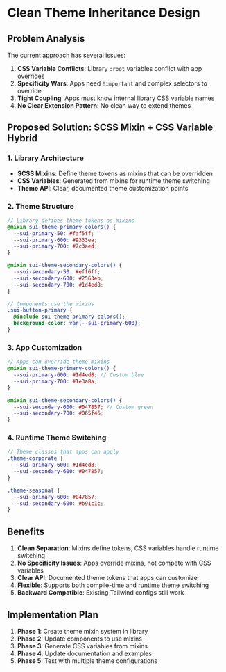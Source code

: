 # Clean Theme Inheritance Design

## Problem Analysis

The current approach has several issues:
1. **CSS Variable Conflicts**: Library `:root` variables conflict with app overrides
2. **Specificity Wars**: Apps need `!important` and complex selectors to override
3. **Tight Coupling**: Apps must know internal library CSS variable names
4. **No Clear Extension Pattern**: No clean way to extend themes

## Proposed Solution: SCSS Mixin + CSS Variable Hybrid

### 1. Library Architecture
- **SCSS Mixins**: Define theme tokens as mixins that can be overridden
- **CSS Variables**: Generated from mixins for runtime theme switching
- **Theme API**: Clear, documented theme customization points

### 2. Theme Structure
```scss
// Library defines theme tokens as mixins
@mixin sui-theme-primary-colors() {
  --sui-primary-50: #faf5ff;
  --sui-primary-600: #9333ea;
  --sui-primary-700: #7c3aed;
}

@mixin sui-theme-secondary-colors() {
  --sui-secondary-50: #eff6ff;
  --sui-secondary-600: #2563eb;
  --sui-secondary-700: #1d4ed8;
}

// Components use the mixins
.sui-button-primary {
  @include sui-theme-primary-colors();
  background-color: var(--sui-primary-600);
}
```

### 3. App Customization
```scss
// Apps can override theme mixins
@mixin sui-theme-primary-colors() {
  --sui-primary-600: #1d4ed8; // Custom blue
  --sui-primary-700: #1e3a8a;
}

@mixin sui-theme-secondary-colors() {
  --sui-secondary-600: #047857; // Custom green
  --sui-secondary-700: #065f46;
}
```

### 4. Runtime Theme Switching
```scss
// Theme classes that apps can apply
.theme-corporate {
  --sui-primary-600: #1d4ed8;
  --sui-secondary-600: #047857;
}

.theme-seasonal {
  --sui-primary-600: #047857;
  --sui-secondary-600: #b91c1c;
}
```

## Benefits

1. **Clean Separation**: Mixins define tokens, CSS variables handle runtime switching
2. **No Specificity Issues**: Apps override mixins, not compete with CSS variables
3. **Clear API**: Documented theme tokens that apps can customize
4. **Flexible**: Supports both compile-time and runtime theme switching
5. **Backward Compatible**: Existing Tailwind configs still work

## Implementation Plan

1. **Phase 1**: Create theme mixin system in library
2. **Phase 2**: Update components to use mixins
3. **Phase 3**: Generate CSS variables from mixins
4. **Phase 4**: Update documentation and examples
5. **Phase 5**: Test with multiple theme configurations
